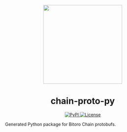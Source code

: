 <p align="center"><img src="https://bitoro.foundation/icon.svg?" width="256" /></p>

<h1 align="center">chain-proto-py</h1>

<div align="center">
  <a href='https://pypi.org/project/chain-proto'>
    <img src='https://img.shields.io/pypi/v/chain-proto.svg' alt='PyPI'/>
  </a>
  <a href='https://github.com/Bitoro-Network/chain/blob/main/chain-proto-py/LICENSE'>
    <img src='https://img.shields.io/badge/License-AGPL_v3-blue.svg' alt='License' />
  </a>
</div>

Generated Python package for Bitoro Chain protobufs.
